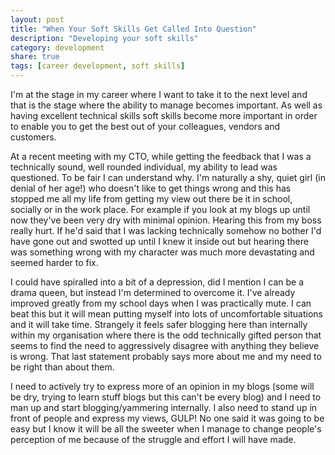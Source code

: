 ```yaml
---
layout: post
title: "When Your Soft Skills Get Called Into Question"
description: "Developing your soft skills"
category: development
share: true
tags: [career development, soft skills]
---
```

I'm at the stage in my career where I want to take it to the next level and that is the stage where the ability to manage becomes important. As well as having excellent technical skills soft skills become more important in order to enable you to get the best out of your colleagues, vendors and customers.

At a recent meeting with my CTO, while getting the feedback that I was a technically sound, well rounded individual, my ability to lead was questioned. To be fair I can understand why. I'm naturally a shy, quiet girl (in denial of her age!) who doesn't like to get things wrong and this has stopped me all my life from getting my view out there be it in school, socially or in the work place. For example if you look at my blogs up until now they've been very dry with minimal opinion. Hearing this from my boss really hurt. If he'd said that I was lacking technically somehow no bother I'd have gone out and swotted up until I knew it inside out but hearing there was something wrong with my character was much more devastating and seemed harder to fix.

I could have spiralled into a bit of a depression, did I mention I can be a drama queen, but instead I'm determined to overcome it. I've already improved greatly from my school days when I was practically mute. I can beat this but it will mean putting myself into lots of uncomfortable situations and it will take time. Strangely it feels safer blogging here than internally within my organisation where there is the odd technically gifted person that seems to find the need to aggressively disagree with anything they believe is wrong. That last statement probably says more about me and my need to be right than about them. 

I need to actively try to express more of an opinion in my blogs (some will be dry, trying to learn stuff blogs but this can't be every blog) and I need to man up and start blogging/yammering internally. I also need to stand up in front of people and express my views, GULP! No one said it was going to be easy but I know it will be all the sweeter when I manage to change people's perception of me because of the struggle and effort I will have made.


